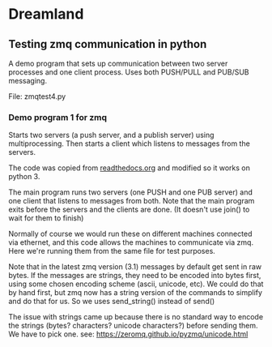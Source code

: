 Dreamland
=========
## Testing zmq communication in python

A demo program that sets up communication between two server processes and one client process. Uses both PUSH/PULL and PUB/SUB messaging.

File: zmqtest4.py


### Demo program 1 for zmq

Starts two servers (a push server, and a publish server) using  multiprocessing. Then starts a client which listens to messages from the servers. 

The code was copied from 
[readthedocs.org](https://learning-0mq-with-pyzmq.readthedocs.org/en/latest/pyzmq/multisocket/zmqpoller.html)
and modified so it works on python 3.

The main program runs two servers (one PUSH and one PUB server) and one client that listens to messages from both. Note that the main program exits before the servers and the clients are done. (It doesn't use join() to wait for them to finish)

Normally of course we would run these on different machines connected via ethernet, and this code allows the machines to communicate via zmq. Here we're running them from the same file for test purposes.

Note that in the latest zmq version (3.1) messages by default get sent in raw bytes. If the messages are strings, they need to be encoded into bytes first, using some chosen encoding scheme (ascii, unicode, etc). We could do that by hand first, but zmq now has a string version of the commands to simplify and do that for us. So we uses send_string() instead of send()

The issue with strings came up because there is no standard way to encode the strings (bytes? characters? unicode characters?) before sending them. We have to pick one. 
see: https://zeromq.github.io/pyzmq/unicode.html
